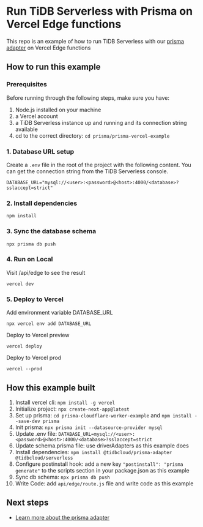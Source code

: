 # Run TiDB Serverless with Prisma on Vercel Edge functions

This repo is an example of how to run TiDB Serverless with our [prisma adapter](https://github.com/tidbcloud/prisma-adapter) on Vercel Edge functions

## How to run this example

### Prerequisites

Before running through the following steps, make sure you have:

1. Node.js installed on your machine
2. a Vercel account
3. a TiDB Serverless instance up and running and its connection string available
4. cd to the correct directory: `cd prisma/prisma-vercel-example`

### 1. Database URL setup

Create a `.env` file in the root of the project with the following content. You can get the connection string from the TiDB Serverless console.

```env
DATABASE_URL="mysql://<user>:<password>@<host>:4000/<database>?sslaccept=strict"
```

### 2. Install dependencies

```
npm install
```

### 3. Sync the database schema

```
npx prisma db push
```

### 4. Run on Local

Visit /api/edge to see the result

```
vercel dev
```

### 5. Deploy to Vercel

Add environment variable DATABASE_URL

```
npx vercel env add DATABASE_URL 
```

Deploy to Vercel preview

```
vercel deploy
```

Deploy to Vercel prod

```
vercel --prod
```


## How this example built

1. Install vercel cli: `npm install -g vercel`
2. Initialize project: `npx create-next-app@latest`
3. Set up prisma: `cd prisma-cloudflare-worker-example` and `npm install --save-dev prisma`
4. Init prisma: `npx prisma init --datasource-provider mysql`
5. Update .env file: `DATABASE_URL=mysql://<user>:<password>@<host>:4000/<database>?sslaccept=strict`
6. Update schema.prisma file: use driverAdapters as this example does
7. Install dependencies: `npm install @tidbcloud/prisma-adapter @tidbcloud/serverless`
8. Configure postinstall hook: add a new key `"postinstall": "prisma generate"` to the scripts section in your package.json as this example
9. Sync db schema: `npx prisma db push`
10. Write Code: add `api/edge/route.js` file and write code as this example

## Next steps

- [Learn more about the prisma adapter](https://docs.pingcap.com/tidbcloud/serverless-driver-prisma-example)


